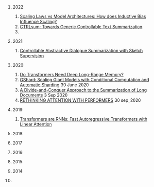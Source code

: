 1. 2022
    1. [Scaling Laws vs Model Architectures: How does Inductive Bias Influence Scaling?](https://arxiv.org/pdf/2207.10551.pdf)
    2. [CTRLsum: Towards Generic Controllable Text Summarization](https://aclanthology.org/2022.emnlp-main.396/)
    3. 


2. 2021
    1. [Controllable Abstractive Dialogue Summarization with Sketch Supervision](https://arxiv.org/abs/2105.14064)
    
3. 2020    
    1. [Do Transformers Need Deep Long-Range Memory?](https://arxiv.org/pdf/2007.03356.pdf)
    2. [GShard: Scaling Giant Models with Conditional Computation and Automatic Sharding](https://arxiv.org/pdf/2006.16668.pdf)  30 June 2020
    3. [A Divide-and-Conquer Approach to the Summarization of Long Documents](https://arxiv.org/pdf/2004.06190.pdf) 3 Sep 2020
    4. [RETHINKING ATTENTION WITH PERFORMERS](https://arxiv.org/pdf/2009.14794.pdf) 30 sep_2020
    

4. 2019
    1. [Transformers are RNNs: Fast Autoregressive Transformers with Linear Attention](https://arxiv.org/pdf/2006.16236.pdf)

5. 2018


6. 2017

7. 2016

8. 2015

9. 2014

10. 
